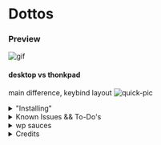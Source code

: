 # Dottos
### Preview
![gif]()
#### desktop vs thonkpad
main difference, keybind layout
![quick-pic]()

<details>
  
<summary> "Installing" </summary>

If you wish to replicate this set-up, you can follow the instructions written in the `giudalines.sh` file

Although it may be tempting to just run, it IS NOT an install script, and IT WILL most likely break your system in one way or another (if it even launches that is)

![uragirimono](giudalines.sh)

</details>


<details>
  
<summary> Known Issues && To-Do's </summary>

#### Known Issues
- Powerprofiles Inverted
- Random Wallpaper is executed multiple times on thonkpad for some hellish reason
- Selected Area Screenshot (`!full`) not sending notification unless a second is taken when using `grimblast` instead of `wayshot`
- Push-To-Talk AGS bar widget not updating unless by direct triggering
- AGS sometimes freezing: unknown cause or fix other than relaunching
- failed to find a way to set AGS qt env variable for dark/light theme switching (needed for software ran by the launcher)
- Hyprlock not launching on nvidia (after update) ---> compile from source
#### To-Do
- (personal) scripts to automate nzxt fan curve and rgb + lights off when 'suspended'
- (personal) vim config
- make apps ran via ags launcher not tied to ags
- fix known issues

</details>

<details>
<summary> wp sauces </summary>
</details>

<details>
  
<summary> Credits </summary>

- [Aylur](https://github.com/Aylur) for their AGS [dotfiles](https://github.com/Aylur/dotfiles) from which i based my AGS config, and of course for [AGS](https://github.com/Aylur/ags) itself :D
- [Spyder-0](https://github.com/Spyder-0) for the Cava ![Color Gradient](https://github.com/Spyder-0/Cava-Config-File/blob/main/config)
- every other project (which you can most likely find in ![giudalines.sh](giudalines.sh)) :)

</details>
